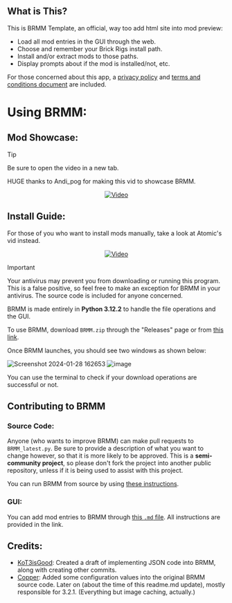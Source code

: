 ## What is This?

This is BRMM Template, an official, way too add html site into mod preview:
- Load all mod entries in the GUI through the web.
- Choose and remember your Brick Rigs install path.
- Install and/or extract mods to those paths.
- Display prompts about if the mod is installed/not, etc.

For those concerned about this app, a [privacy policy](https://github.com/anonymous-editor/BRMM/blob/main/Documentation/PRIVACYPOLICY.md) and [terms and conditions document](https://github.com/anonymous-editor/BRMM/blob/main/Documentation/T%26C.md) are included.

# Using BRMM:
## Mod Showcase:

> [!TIP]
> Be sure to open the video in a new tab.

HUGE thanks to Andi_pog for making this vid to showcase BRMM.

<p align="center">
  <a href="https://www.youtube.com/watch?v=N1n8hyOlo_k" target="_blank" rel="noopener noreferrer">
     <img src="https://img.youtube.com/vi/N1n8hyOlo_k/maxresdefault.jpg" alt="Video">
  </a>
</p>

## Install Guide:

For those of you who want to install mods manually, take a look at Atomic's vid instead.

<p align="center">
  <a href="https://www.youtube.com/watch?v=a4IIA1PuZEg" target="_blank" rel="noopener noreferrer">
     <img src="https://img.youtube.com/vi/a4IIA1PuZEg/maxresdefault.jpg" alt="Video">
  </a>
</p>

> [!IMPORTANT]
> Your antivirus may prevent you from downloading or running this program. This is a false positive, so feel free to make an exception for BRMM in your antivirus. The source code is included for anyone concerned.

BRMM is made entirely in **Python 3.12.2** to handle the file operations and the GUI.

To use BRMM, download `BRMM.zip` through the "Releases" page or from [this link](https://github.com/anonymous-editor/BRMM/releases/latest).

Once BRMM launches, you should see two windows as shown below:

![Screenshot 2024-01-28 162653](https://github.com/anonymous-editor/BRMM/assets/74514726/30b49672-5f25-4fda-9af5-844e99521adc)
![image](https://github.com/anonymous-editor/BRMM/assets/74514726/4157a823-a96b-4511-9103-d611eb6e6b07)

You can use the terminal to check if your download operations are successful or not.

## Contributing to BRMM

### Source Code:

Anyone (who wants to improve BRMM) can make pull requests to `BRMM_latest.py`. Be sure to provide a description of what you want to change however, so that it is more likely to be approved. This is a **semi-community project**, so please don't fork the project into another public repository, unless if it is being used to assist with this project.

You can run BRMM from source by using [these instructions](https://github.com/anonymous-editor/BRMM/blob/main/Documentation/SOURCECODE.md).

### GUI:

You can add mod entries to BRMM through [this `.md` file](https://github.com/anonymous-editor/BRMM/blob/main/Documentation/JSONEDITING.md). All instructions are provided in the link.

## Credits:
- [KoT3isGood](https://github.com/KoT3isGood): Created a draft of implementing JSON code into BRMM, along with creating other commits.
- [Copper](https://github.com/FateUnix29): Added some configuration values into the original BRMM source code. Later on (about the time of this readme.md update), mostly responsible for 3.2.1. (Everything but image caching, actually.)
